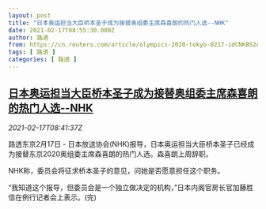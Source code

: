 ```yaml
---
layout: post
title: "日本奥运担当大臣桥本圣子成为接替奥组委主席森喜朗的热门人选--NHK"
date: 2021-02-17T08:55:30.000Z
author: 路透
from: https://cn.reuters.com/article/olympics-2020-tokyo-0217-idCNKBS2AH0VP
tags: [ 路透 ]
categories: [ 路透 ]
---
```

<!--1613552130000-->
[日本奥运担当大臣桥本圣子成为接替奥组委主席森喜朗的热门人选--NHK](https://cn.reuters.com/article/olympics-2020-tokyo-0217-idCNKBS2AH0VP)
------

<div>
<div><i>2021-02-17T08:41:37Z</i></div><p>路透东京2月17日 - 日本放送协会(NHK)报导，日本奥运担当大臣桥本圣子已经成为接替东京2020奥组委主席森喜朗的热门人选。森喜朗上周辞职。</p><p>NHK称，委员会将征求桥本圣子的意见，问她是否愿意担任这个职务。</p><p>“我知道这个报导，但委员会是一个独立做决定的机构，”日本内阁官房长官加藤胜信在例行记者会上表示。(完)</p>
</div>
